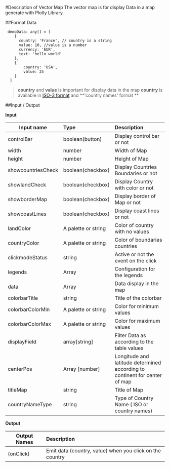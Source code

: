 #Description of Vector Map
The vector map is for display Data in a map generate with Plotly Library.

##Format Data
```
 demoData: any[] = [
    {
      country: 'France', // country is a string
      value: 10, //value is a number
      currency: 'EUR',
      text: 'hello world'
    },
    {
        country: 'USA',
        value: 25
    }
  ]
```
>**country** and **value** is important for display data in the map 
>**country** is available in [ISO-3 format](https://www.iban.com/country-codes "link to the iso 3 codes countries") and **'country names' format **


##Input / Output

**Input**


|Input name             |Type                   |Description                                                                     |
|-----------------------|:----------------------|:-------------------------------------------------------------------------------|
|controlBar             | boolean(button)       | Display control bar or not                                                     |
|width                  | number                | Width of Map                                                                   |
|height                 | number                | Height of Map                                                                  |
|showcountriesCheck     | boolean(checkbox)     | Display Countries Boundaries or not                                            |
|showlandCheck          | boolean(checkbox)     | Display Country with color or not                                              |
|showborderMap          | boolean(checkbox)     | Display border of Map or not                                                   |
|showcoastLines         | boolean(checkbox)     | Display coast lines or not                                                     |
|landColor              | A palette or string   | Color of country with no values                                                |
|countryColor           | A palette or string   | Color of boundaries countries                                                  |
|clickmodeStatus        | string                | Active or not the event on the click                                           |
|legends                | Array                 | Configuration for the legends                                                  |
|data                   | Array                 | Data display in the map                                                        |
|colorbarTitle          | string                | Title of the colorbar                                                          |
|colorbarColorMin       | A palette or string   | Color for minimum values                                                       |
|colorbarColorMax       | A palette or string   | Color for maximum values                                                       |
|displayField           | array[string]         | Filter Data as according to the table values                                   |
|centerPos              | Array [number]        | Longitude and latitude determined according to continent for center of map     |
|titleMap               | string                | Title of Map                                                                   |
|countryNameType        | string                | Type of Country Name ( ISO or country names)                                   |

**Output**

|Output Names           | Description                                                                    |
|-----------------------|:-------------------------------------------------------------------------------|
| (onClick)             | Emit data (country, value) when you click on the country                       |
 